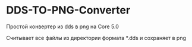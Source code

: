 # DDS-TO-PNG-Converter
Простой конвертер из dds в png на Core 5.0

Считывает все файлы из директории формата *.dds и сохраняет в png

